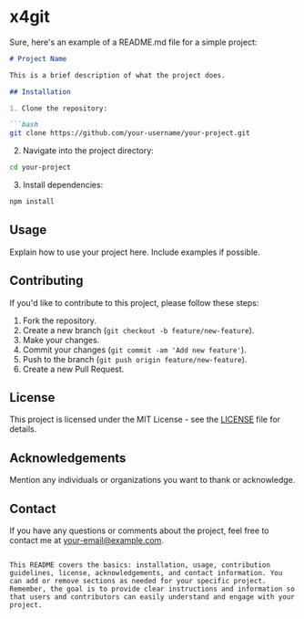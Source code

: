 # x4git
Sure, here's an example of a README.md file for a simple project:

```markdown
# Project Name

This is a brief description of what the project does.

## Installation

1. Clone the repository:

```bash
git clone https://github.com/your-username/your-project.git
```

2. Navigate into the project directory:

```bash
cd your-project
```

3. Install dependencies:

```bash
npm install
```

## Usage

Explain how to use your project here. Include examples if possible.

## Contributing

If you'd like to contribute to this project, please follow these steps:

1. Fork the repository.
2. Create a new branch (`git checkout -b feature/new-feature`).
3. Make your changes.
4. Commit your changes (`git commit -am 'Add new feature'`).
5. Push to the branch (`git push origin feature/new-feature`).
6. Create a new Pull Request.

## License

This project is licensed under the MIT License - see the [LICENSE](LICENSE) file for details.

## Acknowledgements

Mention any individuals or organizations you want to thank or acknowledge.

## Contact

If you have any questions or comments about the project, feel free to contact me at your-email@example.com.
```

This README covers the basics: installation, usage, contribution guidelines, license, acknowledgements, and contact information. You can add or remove sections as needed for your specific project. Remember, the goal is to provide clear instructions and information so that users and contributors can easily understand and engage with your project.